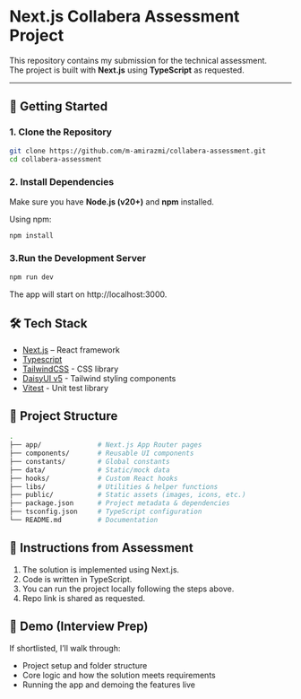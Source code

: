 # Next.js Collabera Assessment Project

This repository contains my submission for the technical assessment.  
The project is built with **Next.js** using **TypeScript** as requested.

---

## 🚀 Getting Started

### 1. Clone the Repository

```bash
git clone https://github.com/m-amirazmi/collabera-assessment.git
cd collabera-assessment
```

### 2. Install Dependencies

Make sure you have <b>Node.js (v20+)</b> and <b>npm</b> installed.

Using npm:

```bash
npm install
```

### 3.Run the Development Server

```bash
npm run dev
```

The app will start on http://localhost:3000.

## 🛠 Tech Stack

- [Next.js](https://nextjs.org/) – React framework
- [Typescript](https://www.typescriptlang.org/)
- [TailwindCSS](https://tailwindcss.com/) - CSS library
- [DaisyUI v5](https://daisyui.com/) - Tailwind styling components
- [Vitest](https://nextjs.org/docs/app/guides/testing/vitest) - Unit test library

## 📂 Project Structure

```bash
.
├── app/              # Next.js App Router pages
├── components/       # Reusable UI components
├── constants/        # Global constants
├── data/             # Static/mock data
├── hooks/            # Custom React hooks
├── libs/             # Utilities & helper functions
├── public/           # Static assets (images, icons, etc.)
├── package.json      # Project metadata & dependencies
├── tsconfig.json     # TypeScript configuration
└── README.md         # Documentation
```

## 📖 Instructions from Assessment

1. The solution is implemented using Next.js.
2. Code is written in TypeScript.
3. You can run the project locally following the steps above.
4. Repo link is shared as requested.

## 🎥 Demo (Interview Prep)

If shortlisted, I’ll walk through:

- Project setup and folder structure
- Core logic and how the solution meets requirements
- Running the app and demoing the features live
